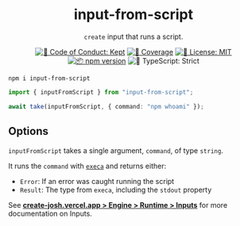 <h1 align="center">input-from-script</h1>

<p align="center"><code>create</code> input that runs a script.</p>

<p align="center">
	<a href="https://github.com/JoshuaKGoldberg/input-from-script/blob/main/.github/CODE_OF_CONDUCT.md" target="_blank"><img alt="🤝 Code of Conduct: Kept" src="https://img.shields.io/badge/%F0%9F%A4%9D_code_of_conduct-kept-21bb42" /></a>
	<a href="https://codecov.io/gh/JoshuaKGoldberg/input-from-script" target="_blank"><img alt="🧪 Coverage" src="https://img.shields.io/codecov/c/github/JoshuaKGoldberg/input-from-script?label=%F0%9F%A7%AA%20coverage" /></a>
	<a href="https://github.com/JoshuaKGoldberg/input-from-script/blob/main/LICENSE.md" target="_blank"><img alt="📝 License: MIT" src="https://img.shields.io/badge/%F0%9F%93%9D_license-MIT-21bb42.svg"></a>
	<a href="http://npmjs.com/package/input-from-script"><img alt="📦 npm version" src="https://img.shields.io/npm/v/input-from-script?color=21bb42&label=%F0%9F%93%A6%20npm" /></a>
	<img alt="💪 TypeScript: Strict" src="https://img.shields.io/badge/%F0%9F%92%AA_typescript-strict-21bb42.svg" />
</p>

```shell
npm i input-from-script
```

```ts
import { inputFromScript } from "input-from-script";

await take(inputFromScript, { command: "npm whoami" });
```

## Options

`inputFromScript` takes a single argument, `command`, of type `string`.

It runs the `command` with [`execa`](https://www.npmjs.com/package/execa) and returns either:

- `Error`: If an error was caught running the script
- `Result`: The type from `execa`, including the `stdout` property

See **[create-josh.vercel.app > Engine > Runtime > Inputs](https://create-josh.vercel.app/engine/runtime/inputs)** for more documentation on Inputs.
